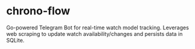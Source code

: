 # chrono-flow
Go-powered Telegram Bot for real-time watch model tracking. Leverages web scraping to update watch availability/changes and persists data in SQLite.
